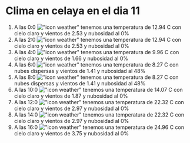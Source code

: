 # Clima en celaya en el dia 11

1. A las 0:0 !["icon weather"](http://openweathermap.org/img/w/01n.png) tenemos una temperatura de 12.94 C con cielo claro y  vientos de 2.53 y nubosidad al 0%
1. A las 2:0 !["icon weather"](http://openweathermap.org/img/w/01n.png) tenemos una temperatura de 12.94 C con cielo claro y  vientos de 2.53 y nubosidad al 0%
1. A las 4:0 !["icon weather"](http://openweathermap.org/img/w/01n.png) tenemos una temperatura de 9.96 C con cielo claro y  vientos de 1.66 y nubosidad al 0%
1. A las 6:0 !["icon weather"](http://openweathermap.org/img/w/03n.png) tenemos una temperatura de 8.27 C con nubes dispersas y  vientos de 1.41 y nubosidad al 48%
1. A las 8:0 !["icon weather"](http://openweathermap.org/img/w/03d.png) tenemos una temperatura de 8.27 C con nubes dispersas y  vientos de 1.41 y nubosidad al 48%
1. A las 10:0 !["icon weather"](http://openweathermap.org/img/w/01d.png) tenemos una temperatura de 14.07 C con cielo claro y  vientos de 1.87 y nubosidad al 0%
1. A las 12:0 !["icon weather"](http://openweathermap.org/img/w/01d.png) tenemos una temperatura de 22.32 C con cielo claro y  vientos de 2.97 y nubosidad al 0%
1. A las 14:0 !["icon weather"](http://openweathermap.org/img/w/01d.png) tenemos una temperatura de 22.32 C con cielo claro y  vientos de 2.97 y nubosidad al 0%
1. A las 16:0 !["icon weather"](http://openweathermap.org/img/w/01d.png) tenemos una temperatura de 24.96 C con cielo claro y  vientos de 3.75 y nubosidad al 0%
